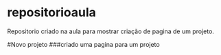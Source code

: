 # repositorioaula
Repositorio criado na aula para mostrar criação de pagina de um projeto.

#Novo projeto 
###criado uma pagina para um projeto
